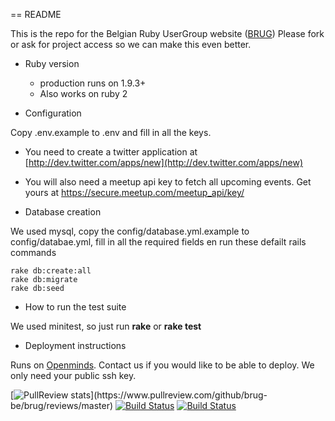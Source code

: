 == README

This is the repo for the Belgian Ruby UserGroup website ([BRUG](http://brug.be))
Please fork or ask for project access so we can make this even better.

* Ruby version
  * production runs on 1.9.3+
  * Also works on ruby 2

* Configuration

Copy .env.example to .env and fill in all the keys.

* You need to create a twitter application at [http://dev.twitter.com/apps/new](http://dev.twitter.com/apps/new)
* You will also need a meetup api key to fetch all upcoming events. Get yours at https://secure.meetup.com/meetup_api/key/

* Database creation

We used mysql, copy the config/database.yml.example to config/databae.yml, fill in all the required fields en run these defailt rails commands

    rake db:create:all
    rake db:migrate
    rake db:seed

* How to run the test suite

We used minitest, so just run **rake** or **rake test**

* Deployment instructions

Runs on [Openminds](http://openminds.be). Contact us if you would like to be able to deploy. We only need your public ssh key.

[![PullReview
stats](https://www.pullreview.com/github/brug-be/brug/badges/master.svg?)](https://www.pullreview.com/github/brug-be/brug/reviews/master) [![Build Status](https://travis-ci.org/brug-be/brug.svg?branch=master)](https://travis-ci.org/brug-be/brug)
[![Build Status](https://semaphoreci.com/api/v1/projects/4769fe70-4029-49d5-88af-dccd5e65a7f3/419184/badge.svg)](https://semaphoreci.com/joren/brug)
